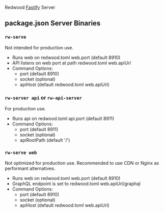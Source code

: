 Redwood [Fastify](https://www.fastify.io) Server

## package.json Server Binaries

### `rw-serve`
Not intended for production use.
- Runs web on redwood.toml web.port (default 8910)
- API listens on web port at path redwood.toml web.apiUrl
- Command Options:
    - port (default 8910)
    - socket (optional)
    - apiHost (default redwood.toml web.apiUrl)

### `rw-server api` or `rw-api-server`
For production use.
- Runs api on redwood.toml api.port (default 8911)
- Command Options:
    - port (default 8911)
    - socket (optional)
    - apiRootPath (default '/')

### `rw-serve web`
Not optimized for production use. Recommended to use CDN or Nginx as performant alternatives.
- Runs web on redwood.toml web.port (default 8910)
- GraphQL endpoint is set to redwood.toml web.apiUrl/graphql
- Command Options:
    - port (default 8910)
    - socket (optional)
    - apiHost (default redwood.toml web.apiUrl)
